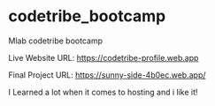 # codetribe_bootcamp
Mlab codetribe bootcamp

Live Website URL:
https://codetribe-profile.web.app

Final Project URL:
https://sunny-side-4b0ec.web.app/

I Learned a lot when it comes to hosting and i like it!
